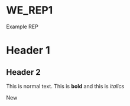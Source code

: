 # WE_REP1
Example REP

# Header 1
## Header 2

This is normal text.
This is **bold** and this is *italics*

New
